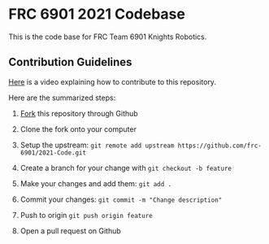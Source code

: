 # FRC 6901 2021 Codebase

This is the code base for FRC Team 6901 Knights Robotics.

## Contribution Guidelines

[Here](https://youtu.be/VHbUQaJ2TIo) is a video explaining how to contribute to this repository.

Here are the summarized steps:
1. [Fork](https://github.com/frc-6901/2021-Code/fork) this repository through Github

2. Clone the fork onto your computer

3. Setup the upstream: `git remote add upstream https://github.com/frc-6901/2021-Code.git`

4. Create a branch for your change with `git checkout -b feature`

5. Make your changes and add them: `git add .`

6. Commit your changes: `git commit -m "Change description"`

7. Push to origin `git push origin feature`

8. Open a pull request on Github